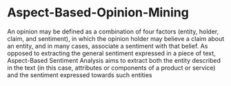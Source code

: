# Aspect-Based-Opinion-Mining
An opinion may be defined as a combination of four factors (entity, holder, claim, and sentiment), in which the opinion holder may believe a claim about an entity, and in many cases, associate a sentiment with that belief. As opposed to extracting the general sentiment expressed in a piece of text, Aspect-Based Sentiment Analysis aims to extract both the entity described in the text (in this case, attributes or components of a product or service) and the sentiment expressed towards such entities
